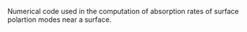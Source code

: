 Numerical code used in the computation of absorption rates of surface polartion modes near a surface.